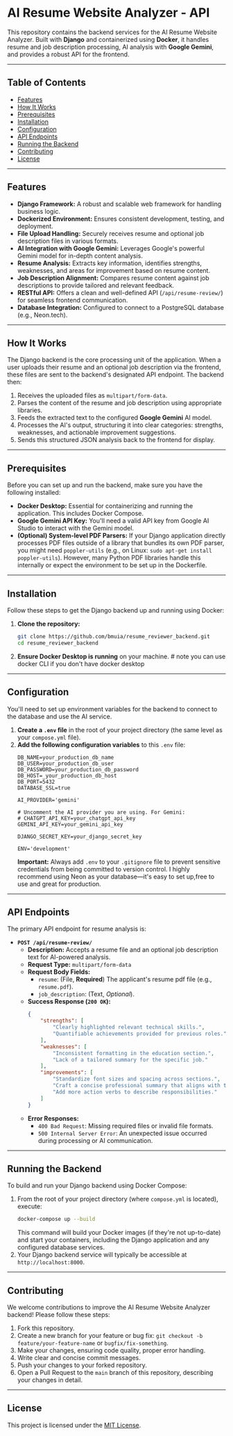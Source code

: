 # AI Resume Website Analyzer - API

This repository contains the backend services for the AI Resume Website Analyzer. Built with **Django** and containerized using **Docker**, it handles resume and job description processing, AI analysis with **Google Gemini**, and provides a robust API for the frontend.

---

## Table of Contents

* [Features](#features)
* [How It Works](#how-it-works)
* [Prerequisites](#prerequisites)
* [Installation](#installation)
* [Configuration](#configuration)
* [API Endpoints](#api-endpoints)
* [Running the Backend](#running-the-backend)
* [Contributing](#contributing)
* [License](#license)

---

## Features

* **Django Framework:** A robust and scalable web framework for handling business logic.
* **Dockerized Environment:** Ensures consistent development, testing, and deployment.
* **File Upload Handling:** Securely receives resume and optional job description files in various formats.
* **AI Integration with Google Gemini:** Leverages Google's powerful Gemini model for in-depth content analysis.
* **Resume Analysis:** Extracts key information, identifies strengths, weaknesses, and areas for improvement based on resume content.
* **Job Description Alignment:** Compares resume content against job descriptions to provide tailored and relevant feedback.
* **RESTful API:** Offers a clean and well-defined API (`/api/resume-review/`) for seamless frontend communication.
* **Database Integration:** Configured to connect to a PostgreSQL database (e.g., Neon.tech).

---

## How It Works

The Django backend is the core processing unit of the application. When a user uploads their resume and an optional job description via the frontend, these files are sent to the backend's designated API endpoint. The backend then:

1.  Receives the uploaded files as `multipart/form-data`.
2.  Parses the content of the resume and job description using appropriate libraries.
3.  Feeds the extracted text to the configured **Google Gemini** AI model.
4.  Processes the AI's output, structuring it into clear categories: strengths, weaknesses, and actionable improvement suggestions.
5.  Sends this structured JSON analysis back to the frontend for display.

---

## Prerequisites

Before you can set up and run the backend, make sure you have the following installed:

* **Docker Desktop:** Essential for containerizing and running the application. This includes Docker Compose.
* **Google Gemini API Key:** You'll need a valid API key from Google AI Studio to interact with the Gemini model.
* **(Optional) System-level PDF Parsers:** If your Django application directly processes PDF files outside of a library that bundles its own PDF parser, you might need `poppler-utils` (e.g., on Linux: `sudo apt-get install poppler-utils`). However, many Python PDF libraries handle this internally or expect the environment to be set up in the Dockerfile.

---

## Installation

Follow these steps to get the Django backend up and running using Docker:

1.  **Clone the repository:**
    ```bash
    git clone https://github.com/bmuia/resume_reviewer_backend.git
    cd resume_reviewer_backend 
    ```
2.  **Ensure Docker Desktop is running** on your machine. # note you can use docker CLI if you don't have docker desktop

---

## Configuration

You'll need to set up environment variables for the backend to connect to the database and use the AI service.

1.  **Create a `.env` file** in the root of your project directory (the same level as your `compose.yml` file).
2.  **Add the following configuration variables** to this `.env` file:
    ```dotenv
    DB_NAME=your_production_db_name
    DB_USER=your_production_db_user
    DB_PASSWORD=your_production_db_password
    DB_HOST=_your_production_db_host
    DB_PORT=5432
    DATABASE_SSL=true

    AI_PROVIDER='gemini'

    # Uncomment the AI provider you are using. For Gemini:
    # CHATGPT_API_KEY=your_chatgpt_api_key
    GEMINI_API_KEY=your_gemini_api_key

    DJANGO_SECRET_KEY=your_django_secret_key

    ENV='development'
    ```
    **Important:** Always add `.env` to your `.gitignore` file to prevent sensitive credentials from being committed to version control.
                   I highly recommend using Neon as your database—it's easy to set up,free to use and great for production.


---

## API Endpoints

The primary API endpoint for resume analysis is:

* **`POST /api/resume-review/`**
    * **Description:** Accepts a resume file and an optional job description text for AI-powered analysis.
    * **Request Type:** `multipart/form-data`
    * **Request Body Fields:**
        * `resume`: (File, **Required**) The applicant's resume pdf file (e.g., `resume.pdf`).
        * `job_description`: (Text, *Optional*).
    * **Success Response (`200 OK`):**
        ```json
        {
            "strengths": [
                "Clearly highlighted relevant technical skills.",
                "Quantifiable achievements provided for previous roles."
            ],
            "weaknesses": [
                "Inconsistent formatting in the education section.",
                "Lack of a tailored summary for the specific job."
            ],
            "improvements": [
                "Standardize font sizes and spacing across sections.",
                "Craft a concise professional summary that aligns with the job description's keywords and requirements.",
                "Add more action verbs to describe responsibilities."
            ]
        }
        ```
    * **Error Responses:**
        * `400 Bad Request`: Missing required files or invalid file formats.
        * `500 Internal Server Error`: An unexpected issue occurred during processing or AI communication.

---

## Running the Backend

To build and run your Django backend using Docker Compose:

1.  From the root of your project directory (where `compose.yml` is located), execute:
    ```bash
    docker-compose up --build
    ```
    This command will build your Docker images (if they're not up-to-date) and start your containers, including the Django application and any configured database services.
2.  Your Django backend service will typically be accessible at `http://localhost:8000`.

---

## Contributing

We welcome contributions to improve the AI Resume Website Analyzer backend! Please follow these steps:

1.  Fork this repository.
2.  Create a new branch for your feature or bug fix: `git checkout -b feature/your-feature-name` or `bugfix/fix-something`.
3.  Make your changes, ensuring code quality, proper error handling.
4.  Write clear and concise commit messages.
5.  Push your changes to your forked repository.
6.  Open a Pull Request to the `main` branch of this repository, describing your changes in detail.

---

## License

This project is licensed under the [MIT License](LICENSE).